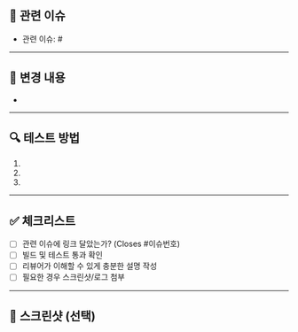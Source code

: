 ## 📌 관련 이슈
<!-- 이 PR이 해결하는 이슈 번호를 적어주세요. -->
- 관련 이슈: #

---

## 📝 변경 내용
<!-- 주요 변경사항을 간단히 정리해주세요. -->
- 

---

## 🔍 테스트 방법
<!-- 어떻게 테스트했는지, 재현 방법 등을 적어주세요. -->
1. 
2. 
3. 

---

## ✅ 체크리스트
- [ ] 관련 이슈에 링크 달았는가? (Closes #이슈번호)
- [ ] 빌드 및 테스트 통과 확인
- [ ] 리뷰어가 이해할 수 있게 충분한 설명 작성
- [ ] 필요한 경우 스크린샷/로그 첨부

---

## 📸 스크린샷 (선택)
<!-- UI 변경이나 API 응답 예시가 있으면 첨부 -->

